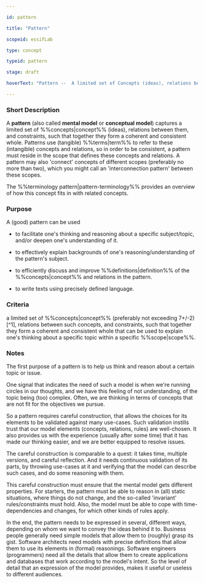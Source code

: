 ```yaml
---

id: pattern

title: "Pattern"

scopeid: essifLab

type: concept

typeid: pattern

stage: draft

hoverText: "Pattern --  A limited set of Concepts (ideas), relations between them, and constraints, such that together they form a coherent and consistent whole."

---
```




### Short Description

A **pattern** (also called **mental model** or **conceptual model**) captures a limited set of %%concepts|concept%% (ideas), relations between them, and constraints, such that together they form a coherent and consistent whole. Patterns use (tangible) %%terms|term%% to refer to these (intangible) concepts and relations, so in order to be consistent, a pattern must reside in the scope that defines these concepts and relations. A pattern may also 'connect' concepts of different scopes (preferably no more than two), which you might call an 'interconnection pattern' between these scopes. 



The %%terminology pattern|pattern-terminology%% provides an overview of how this concept fits in with related concepts.



### Purpose

A (good) pattern can be used

- to facilitate one's thinking and reasoning about a specific subject/topic, and/or deepen one's understanding of it.

- to effectively explain backgrounds of one's reasoning/understanding of the pattern's subject.

- to efficiently discuss and improve %%definitions|definition%% of the %%concepts|concept%% and relations in the pattern.

- to write texts using precisely defined language.



### Criteria

a limited set of %%concepts|concept%% (preferably not exceeding 7+/-2)[^1], relations between such concepts, and constraints, such that together they form a coherent and consistent whole that can be used to explain one's thinking about a specific topic within a specific %%scope|scope%%.



### Notes

The first purpose of a pattern is to help us think and reason about a certain topic or issue.

One signal that indicates the need of such a model is when we're running circles in our thoughts, and we have this feeling of not understanding, of the topic being (too) complex. Often, we are thinking in terms of concepts that are not fit for the objectives we pursue.



So a pattern requires careful construction, that allows the choices for its elements to be validated against many use-cases. Such validation instills trust that our model elements (concepts, relations, rules) are well-chosen. It also provides us with the experience (usually after some time) that it has made our thinking easier, and we are better equipped to resolve issues.



The careful construction is comparable to a quest: it takes time, multiple versions, and careful reflection. And it needs continuous validation of its parts, by throwing use-cases at it and verifying that the model can describe such cases, and do some reasoning with them.



This careful construction must ensure that the mental model gets different properties. For starters, the pattern must be able to reason in (all) static situations, where things do not change, and the so-called 'invariant' rules/constraints must  hold. Also, the model must be able to cope with time-dependencies and changes, for which other kinds of rules apply.



In the end, the pattern needs to be expressed in several, different ways, depending on whom we want to convey the ideas behind it to. Business people generally need simple models that allow them to (roughly) grasp its gist. Software architects need models with precise definitions that allow them to use its elements in (formal) reasonings. Software engineers (programmers) need all the details that allow them to create applications and databases that work according to the model's intent. So the level of detail that an expression of the model provides, makes it useful or useless to different audiences.
